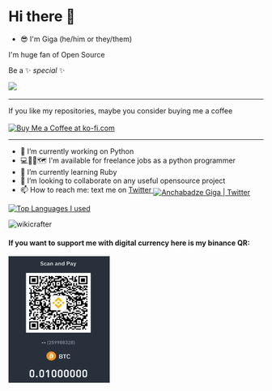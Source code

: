 # Hi there 👋

* 😎 I'm Giga (he/him or they/them)

I'm huge fan of Open Source <br>



Be a ✨ _special_ ✨

<!--[![ko-fi](https://ko-fi.com/img/githubbutton_sm.svg)](https://ko-fi.com/Y8Y134NET)
-->
![](https://visitor-badge.glitch.me/badge?page_id=wikicrafter.wikicrafter) <br>
<hr>
If you like my repositories, maybe you consider buying me a coffee 
<br><br>
<a href='https://ko-fi.com/Y8Y134NET' target='_blank'><img height='36' style='border:0px;height:36px;' src='https://cdn.ko-fi.com/cdn/kofi4.png?v=2' border='0' alt='Buy Me a Coffee at ko-fi.com' /></a>
<hr>


- 🔭 I’m currently working on Python
- 💻📱📍🗺 I'm available for freelance jobs as a python programmer
- 🌱 I’m currently learning Ruby
- 👯 I’m looking to collaborate on any useful opensource project
- 📫 How to reach me: text me on <a href="https://twitter.com/AnchabadzeGiga">Twitter <img align="middle" alt="Anchabadze Giga | Twitter"  height="35px" src="https://raw.githubusercontent.com/peterthehan/peterthehan/master/assets/twitter.svg" />
</a>

  [![Top Languages I used](https://github-readme-stats.vercel.app/api/top-langs/?username=wikicrafter&layout=compact)](https://github.com/wikicrafter/github-readme-stats)
  

<p align="left"> <img src="https://github-readme-stats.vercel.app/api?username=wikicrafter&show_icons=true&theme=gotham" alt="wikicrafter" /> 
  

#### If you want to support me with digital currency here is my binance QR:

<img src="/anim/binance_receive.jpg" alt="Binance" width="200" height="250">

  
<!-- ![wikicrafter](anim/wikicrafter.png) -->



<!--



<img src="images/image.jpg" align="left" />

- 🔭 I’m currently working on ...
- 🌱 I’m currently learning ...
- 👯 I’m looking to collaborate on ...
- 🤔 I’m looking for help with ...
- 💬 Ask me about ...
- 📫 How to reach me: ...
- 😄 Pronouns: ...
- ⚡ Fun fact: ...
-->

